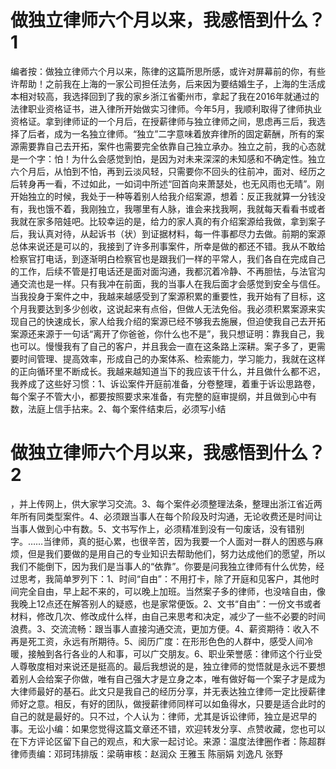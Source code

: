 # 做独立律师六个月以来，我感悟到什么？1

编者按：做独立律师六个月以来，陈律的这篇所思所感，或许对屏幕前的你，有些许帮助！之前我在上海的一家公司担任法务，后来因为要结婚生子，上海的生活成本相对较高，我选择回到了我的家乡浙江省衢州市，拿起了我在2016年就通过的法律职业资格证书，进入律所开始做实习律师。今年5月，我顺利取得了律师执业资格证。拿到律师证的一个月后，在授薪律师与独立律师之间，思虑再三后，我选择了后者，成为一名独立律师。“独立”二字意味着放弃律所的固定薪酬，所有的案源需要靠自己去开拓，案件也需要完全依靠自己独立承办。独立之前，我的心态就是一个字：怕！为什么会感觉到怕，是因为对未来深深的未知感和不确定性。独立六个月后，从怕到不怕，再到云淡风轻，只需要你不回头的往前冲，面对、经历之后转身再一看，不过如此，一如词中所述“回首向来萧瑟处，也无风雨也无晴”。刚开始独立的时候，我处于一种等着别人给我介绍案源，想着：反正我就算一分钱没有，我也饿不着，我刚独立，我哪里有人脉，谁会来找我啊，我就每天看看书或者我就在家多陪娃吧。比较幸运的是，给力的家人真的有介绍案源给我做，拿到案子后，我认真对待，从起诉书（状）到证据材料，每一件事都尽力去做。前期的案源总体来说还是可以的，我接到了许多刑事案件，所幸是做的都还不错。我从不敢给检察官打电话，到逐渐明白检察官也是跟我们一样的平常人，我们各自在完成自己的工作，后续不管是打电话还是面对面沟通，我都沉着冷静、不再胆怯，与法官沟通交流也是一样。只有我冲在前面，我的当事人在我后面才会感觉到安全与信任。当我投身于案件之中，我越来越感受到了案源积累的重要性，我开始有了目标，这个月我要达到多少创收，这说起来有点俗，但做人无法免俗。我必须积累案源来实现自己的快速成长，家人给我介绍的案源已经不够我去施展，但迫使我自己去开拓案源还来源于一句话“离开了你爸爸，你什么也不是”，我只想证明：靠我自己，我也可以。慢慢我有了自己的客户，并且我会一直在这条路上深耕。案子多了，更需要时间管理、提高效率，形成自己的办案体系、检索能力，学习能力，我就在这样的正向循环里不断成长。我越来越知道当下的我应该干什么，并且做什么都不迟，我养成了这些好习惯：1、诉讼案件开庭前准备，分卷整理，着重于诉讼思路卷，每个案子不管大小，都要按照要求来准备，有完整的庭审提纲，并且做到心中有数，法庭上信手拈来。2、每个案件结束后，必须写小结

# 做独立律师六个月以来，我感悟到什么？2

，并上传网上，供大家学习交流。3、每个案件必须整理法条，整理出浙江省近两年所有同类型案件。4、必须跟当事人在每个阶段及时沟通，无论收费还是时间让当事人做到心中有数。5、文书写作上，必须精准到没有一句废话，没有错别字。……当律师，真的挺心累，也很辛苦，因为我要一个人面对一群人的困惑与麻烦，但是我们要做的是用自己的专业知识去帮助他们，努力达成他们的愿望，所以我们不能倒下，因为我们是当事人的“依靠”。你要是问我独立律师有什么优势，经过思考，我简单罗列下：1、时间“自由”：不用打卡，除了开庭和见客户，其他时间完全自由，早上起不来的，可以晚上加班。当然案子多的律师，也没啥自由，像我晚上12点还在解答别人的疑惑，也是家常便饭。2、文书“自由”：一份文书或者材料，修改几次、修改成什么样，由自己来思考和决定，减少了一些不必要的时间浪费。3、交流流畅：跟当事人直接沟通交流，更加方便。4、薪资期待：收入不再是死工资，永远有所期待。5、阅历广度：在形形色色的人群中，感受人间冷暖，接触到各行各业的人和事，可以广交朋友。6、职业荣誉感：律师这个行业受人尊敬度相对来说还是挺高的。最后我想说的是，独立律师的觉悟就是永远不要想着别人会给案子你做，唯有自己强大才是立身之本，唯有做好每一个案子才是成为大律师最好的基石。此文只是我自己的经历分享，并无表达独立律师一定比授薪律师好之意。相反，有好的团队，做授薪律师同样可以如鱼得水，只要是适合此时的自己的就是最好的。只不过，个人认为：律师，尤其是诉讼律师，独立是迟早的事。无讼小编：如果您觉得这篇文章还不错，欢迎转发分享、点赞收藏，您也可以在下方评论区留下自己的观点，和大家一起讨论。来源：温度法律圈作者：陈超群律师责编：邓珂玮排版：梁萌审核：赵润众 王雅玉 陈丽娟 刘逸凡 张野

